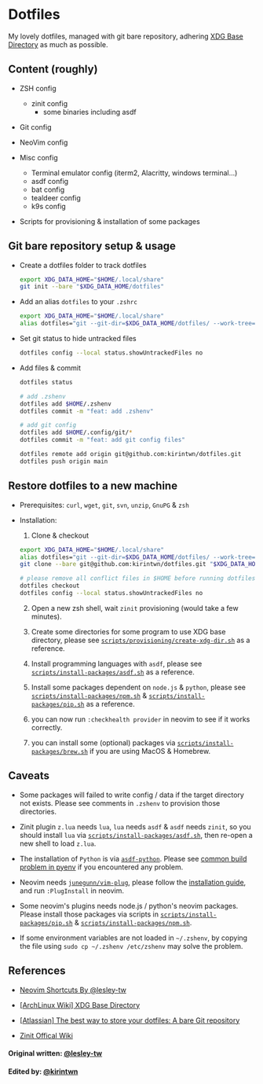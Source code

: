 # Dotfiles

My lovely dotfiles, managed with git bare repository, adhering [XDG Base Directory](https://wiki.archlinux.org/index.php/XDG_Base_Directory) as much as possible.

## Content (roughly)

- ZSH config

  - zinit config
    - some binaries including asdf

- Git config

- NeoVim config

- Misc config

  - Terminal emulator config (iterm2, Alacritty, windows terminal...)
  - asdf config
  - bat config
  - tealdeer config
  - k9s config

- Scripts for provisioning & installation of some packages

## Git bare repository setup & usage

- Create a dotfiles folder to track dotfiles

  ```bash
  export XDG_DATA_HOME="$HOME/.local/share"
  git init --bare "$XDG_DATA_HOME/dotfiles"
  ```

- Add an alias `dotfiles` to your `.zshrc`

  ```bash
  export XDG_DATA_HOME="$HOME/.local/share"
  alias dotfiles="git --git-dir=$XDG_DATA_HOME/dotfiles/ --work-tree=$HOME"
  ```

- Set git status to hide untracked files

  ```bash
  dotfiles config --local status.showUntrackedFiles no
  ```

- Add files & commit

  ```bash
  dotfiles status

  # add .zshenv
  dotfiles add $HOME/.zshenv
  dotfiles commit -m "feat: add .zshenv"

  # add git config
  dotfiles add $HOME/.config/git/*
  dotfiles commit -m "feat: add git config files"

  dotfiles remote add origin git@github.com:kirintwn/dotfiles.git
  dotfiles push origin main
  ```

## Restore dotfiles to a new machine

- Prerequisites: `curl`, `wget`, `git`, `svn`, `unzip`, `GnuPG` & `zsh`

- Installation:

  1. Clone & checkout

  ```bash
  export XDG_DATA_HOME="$HOME/.local/share"
  alias dotfiles="git --git-dir=$XDG_DATA_HOME/dotfiles/ --work-tree=$HOME"
  git clone --bare git@github.com:kirintwn/dotfiles.git "$XDG_DATA_HOME/dotfiles"

  # please remove all conflict files in $HOME before running dotfiles checkout
  dotfiles checkout
  dotfiles config --local status.showUntrackedFiles no
  ```

  2. Open a new zsh shell, wait `zinit` provisioning (would take a few minutes).

  3. Create some directories for some program to use XDG base directory,
     please see [`scripts/provisioning/create-xdg-dir.sh`](scripts/provisioning/create-xdg-dir.sh)
     as a reference.

  4. Install programming languages with `asdf`,
     please see [`scripts/install-packages/asdf.sh`](scripts/install-packages/asdf.sh) as a reference.

  5. Install some packages dependent on `node.js` & `python`,
     please see [`scripts/install-packages/npm.sh`](scripts/install-packages/npm.sh)
     & [`scripts/install-packages/pip.sh`](scripts/install-packages/pip.sh) as a reference.

  6. you can now run `:checkhealth provider` in neovim to see if it works correctly.

  7. you can install some (optional) packages via [`scripts/install-packages/brew.sh`](scripts/install-packages/brew.sh)
     if you are using MacOS & Homebrew.

## Caveats

- Some packages will failed to write config / data if the target directory not exists.
  Please see comments in `.zshenv` to provision those directories.

- Zinit plugin `z.lua` needs `lua`, `lua` needs `asdf` & `asdf` needs `zinit`,
  so you should install `lua` via [`scripts/install-packages/asdf.sh`](scripts/install-packages/asdf.sh),
  then re-open a new shell to load `z.lua`.

- The installation of `Python` is via [`asdf-python`](https://github.com/danhper/asdf-python).
  Please see [common build problem in pyenv](https://github.com/pyenv/pyenv/wiki/Common-build-problems)
  if you encountered any problem.

- Neovim needs [`junegunn/vim-plug`](https://github.com/junegunn/vim-plug),
  please follow the [installation guide](https://github.com/junegunn/vim-plug#installation),
  and run `:PlugInstall` in neovim.

- Some neovim's plugins needs node.js / python's neovim packages.
  Please install those packages via scripts in [`scripts/install-packages/pip.sh`](scripts/install-packages/pip.sh)
  & [`scripts/install-packages/npm.sh`](scripts/install-packages/npm.sh).

- If some environment variables are not loaded in `~/.zshenv`, by copying the file using `sudo cp ~/.zshenv /etc/zshenv` may solve the problem.

## References

- [Neovim Shortcuts By @lesley-tw](https://github.com/lesley-tw/.dotfiles#neovim-shortcuts)

- [[ArchLinux Wiki] XDG Base Directory](https://wiki.archlinux.org/index.php/XDG_Base_Directory)

- [[Atlassian] The best way to store your dotfiles: A bare Git repository](https://www.atlassian.com/git/tutorials/dotfiles)

- [Zinit Offical Wiki](https://zdharma.org/zinit/wiki/)

#### Original written: [@lesley-tw](https://github.com/lesley-tw)

#### Edited by: [@kirintwn](https://github.com/kirintwn)
